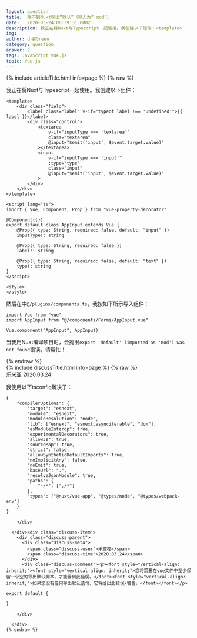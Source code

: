 ```yaml
---
layout: question
title:  找不到Nuxt导出“默认”（导入为“ mod”）
date:   2020-03-24T06:39:31.000Z
description: 我正在将Nuxt与Typescript一起使用。我创建以下组件：<template>    <div class="field">        ...
img: 
author: 小胖Green
category: question
answer: 2
tags: JavaScript Vue.js
topic: Vue.js
---
```

<div class="article-root">
  <div class="article">
    {% include articleTitle.html info=page %}
    {% raw %}
    <div class="article-content"><p><font style="vertical-align: inherit;"><font style="vertical-align: inherit;">我正在将Nuxt与Typescript一起使用。</font><font style="vertical-align: inherit;">我创建以下组件：</font></font></p>

<pre><code>&lt;template&gt;<font></font>
    &lt;div class="field"&gt;<font></font>
        &lt;label class="label" v-if="typeof label !== 'undefined'"&gt;{{ label }}&lt;/label&gt;<font></font>
        &lt;div class="control"&gt;<font></font>
            &lt;textarea<font></font>
                v-if="inputType === 'textarea'"<font></font>
                class="textarea"<font></font>
                @input="$emit('input', $event.target.value)"<font></font>
            &gt;&lt;/textarea&gt;<font></font>
            &lt;input<font></font>
                v-if="inputType === 'input'"<font></font>
                :type="type"<font></font>
                class="input"<font></font>
                @input="$emit('input', $event.target.value)"<font></font>
            &gt;<font></font>
        &lt;/div&gt;<font></font>
    &lt;/div&gt;<font></font>
&lt;/template&gt;<font></font>
<font></font>
&lt;script lang="ts"&gt;<font></font>
import { Vue, Component, Prop } from "vue-property-decorator"<font></font>
<font></font>
@Component({})<font></font>
export default class AppInput extends Vue {<font></font>
    @Prop({ type: String, required: false, default: "input" })<font></font>
    inputType!: string<font></font>
<font></font>
    @Prop({ type: String, required: false })<font></font>
    label!: string<font></font>
<font></font>
    @Prop({ type: String, required: false, default: "text" })<font></font>
    type!: string<font></font>
}<font></font>
&lt;/script&gt;<font></font>
<font></font>
&lt;style&gt;<font></font>
&lt;/style&gt;<font></font>
</code></pre>

<p><font style="vertical-align: inherit;"><font style="vertical-align: inherit;">然后在中</font></font><code>@/plugins/components.ts</code><font style="vertical-align: inherit;"><font style="vertical-align: inherit;">，我按如下所示导入组件：</font></font></p>

<pre><code>import Vue from "vue"<font></font>
import AppInput from "@/components/Forms/AppInput.vue"<font></font>
<font></font>
Vue.component("AppInput", AppInput)<font></font>
</code></pre>

<p><font style="vertical-align: inherit;"><font style="vertical-align: inherit;">当我用Nuxt编译项目时，会抛出</font></font><code>export 'default' (imported as 'mod') was not found</code><font style="vertical-align: inherit;"><font style="vertical-align: inherit;">错误。</font><font style="vertical-align: inherit;">请帮忙！</font></font></p></div>
    {% endraw %}
  </div>

  <div class="discuss-wrapper">
    {% include discussTitle.html info=page %}
    {% raw %}
    <div class="discuss-item">
        <div class="discuss-parent">
          <div class="discuss-meta">
            <span class="discuss-user">乐米亚</span>
            <span class="discuss-time">2020.03.24</span>
          </div>
          <div class="discuss-comment"><p><font style="vertical-align: inherit;"><font style="vertical-align: inherit;">我使用以下tsconfig解决了：</font></font></p>

<pre><code>{<font></font>
    "compilerOptions": {<font></font>
        "target": "esnext",<font></font>
        "module": "esnext",<font></font>
        "moduleResolution": "node",<font></font>
        "lib": ["esnext", "esnext.asynciterable", "dom"],<font></font>
        "esModuleInterop": true,<font></font>
        "experimentalDecorators": true,<font></font>
        "allowJs": true,<font></font>
        "sourceMap": true,<font></font>
        "strict": false,<font></font>
        "allowSyntheticDefaultImports": true,<font></font>
        "noImplicitAny": false,<font></font>
        "noEmit": true,<font></font>
        "baseUrl": ".",<font></font>
        "resolveJsonModule": true,<font></font>
        "paths": {<font></font>
            "~/*": ["./*"]<font></font>
        },<font></font>
        "types": ["@nuxt/vue-app", "@types/node", "@types/webpack-env"]<font></font>
    }<font></font>
}<font></font>
</code></pre></div>
        </div>
        
      </div><div class="discuss-item">
        <div class="discuss-parent">
          <div class="discuss-meta">
            <span class="discuss-user">米亚樱</span>
            <span class="discuss-time">2020.03.24</span>
          </div>
          <div class="discuss-comment"><p><font style="vertical-align: inherit;"><font style="vertical-align: inherit;">您将需要在vue文件中至少保留一个空的导出默认脚本，才能看到此错误。</font><font style="vertical-align: inherit;">如果您没有任何导出默认语句，它将给出此错误/警告。</font></font></p>

<pre><code>export default {<font></font>
<font></font>
}<font></font>
</code></pre></div>
        </div>
        
      </div>
    {% endraw %}
  </div>
<div>
